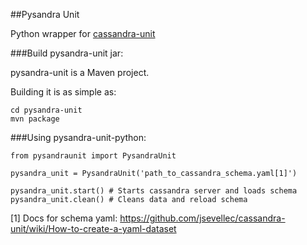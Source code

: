 ##Pysandra Unit

Python wrapper for [cassandra-unit](https://github.com/jsevellec/cassandra-unit)

###Build pysandra-unit jar:

pysandra-unit is a Maven project.

Building it is as simple as:

    cd pysandra-unit
    mvn package


###Using pysandra-unit-python:

    from pysandraunit import PysandraUnit

    pysandra_unit = PysandraUnit('path_to_cassandra_schema.yaml[1]')

    pysandra_unit.start() # Starts cassandra server and loads schema
    pysandra_unit.clean() # Cleans data and reload schema

[1] Docs for schema yaml: https://github.com/jsevellec/cassandra-unit/wiki/How-to-create-a-yaml-dataset
